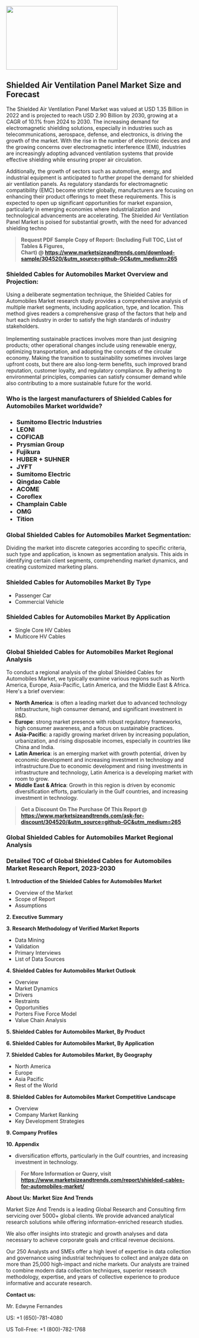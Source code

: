 <p><img class="alignnone size-medium wp-image-20088" src="https://ffe5etoiles.com/wp-content/uploads/2024/12/MST1-300x171.png" alt="" width="300" height="171" /></p><h2>Shielded Air Ventilation Panel Market Size and Forecast</h2><p>The Shielded Air Ventilation Panel Market was valued at USD 1.35 Billion in 2022 and is projected to reach USD 2.90 Billion by 2030, growing at a CAGR of 10.1% from 2024 to 2030. The increasing demand for electromagnetic shielding solutions, especially in industries such as telecommunications, aerospace, defense, and electronics, is driving the growth of the market. With the rise in the number of electronic devices and the growing concerns over electromagnetic interference (EMI), industries are increasingly adopting advanced ventilation systems that provide effective shielding while ensuring proper air circulation.</p><p>Additionally, the growth of sectors such as automotive, energy, and industrial equipment is anticipated to further propel the demand for shielded air ventilation panels. As regulatory standards for electromagnetic compatibility (EMC) become stricter globally, manufacturers are focusing on enhancing their product offerings to meet these requirements. This is expected to open up significant opportunities for market expansion, particularly in emerging economies where industrialization and technological advancements are accelerating. The Shielded Air Ventilation Panel Market is poised for substantial growth, with the need for advanced shielding techno</p><blockquote id="" class=""><strong>Request PDF Sample Copy of Report: (Including Full TOC, List of Tables &amp; Figures, Chart)&nbsp;@&nbsp;<strong><a href="https://www.marketsizeandtrends.com/download-sample/304520/&utm_source=github-GC&utm_medium=265" target="_blank">https://www.marketsizeandtrends.com/download-sample/304520/&utm_source=github-GC&utm_medium=265</a></strong></strong></blockquote><h3 id="" class="">Shielded Cables for Automobiles Market&nbsp;Overview and Projection:</h3><p id="" class="">Using a deliberate segmentation technique, the Shielded Cables for Automobiles Market research study provides a comprehensive analysis of multiple market segments, including application, type, and location. This method gives readers a comprehensive grasp of the factors that help and hurt each industry in order to satisfy the high standards of industry stakeholders. <br /> <br />Implementing sustainable practices involves more than just designing products; other operational changes include using renewable energy, optimizing transportation, and adopting the concepts of the circular economy. Making the transition to sustainability sometimes involves large upfront costs, but there are also long-term benefits, such improved brand reputation, customer loyalty, and regulatory compliance. By adhering to environmental principles, companies can satisfy consumer demand while also contributing to a more sustainable future for the world.</p><h3 id="" class="">Who is the largest manufacturers of&nbsp;Shielded Cables for Automobiles Market worldwide?</h3><h3 class=""><p><ul><li>Sumitomo Electric Industries </li><li> LEONI </li><li> COFICAB </li><li> Prysmian Group </li><li> Fujikura </li><li> HUBER + SUHNER </li><li> JYFT </li><li> Sumitomo Electric </li><li> Qingdao Cable </li><li> ACOME </li><li> Coroflex </li><li> Champlain Cable </li><li> OMG </li><li> Tition</li></ul></p></h3><h3 id="" class="">Global&nbsp;Shielded Cables for Automobiles Market Segmentation:</h3><p id="" class="">Dividing the market into discrete categories according to specific criteria, such type and application, is known as segmentation analysis. This aids in identifying certain client segments, comprehending market dynamics, and creating customized marketing plans.</p><h3 id="" class="">Shielded Cables for Automobiles Market&nbsp;By Type</h3><p><p><ul><li>Passenger Car</li><li> Commercial Vehicle</p></li></ul></p></p><h3 id="" class="">Shielded Cables for Automobiles Market&nbsp;By Application</h3><p class=""><p><ul><li>Single Core HV Cables</li><li> Multicore HV Cables</li></ul></p></p><h3 id="" class="">Global Shielded Cables for Automobiles Market Regional Analysis</h3><p id="" class="">To conduct a regional analysis of the global Shielded Cables for Automobiles Market, we typically examine various regions such as North America, Europe, Asia-Pacific, Latin America, and the Middle East &amp; Africa. Here's a brief overview:</p><ul><li><strong>North America</strong>: is often a leading market due to advanced technology infrastructure, high consumer demand, and significant investment in R&amp;D.</li><li><strong>Europe</strong>: strong market presence with robust regulatory frameworks, high consumer awareness, and a focus on sustainable practices.</li><li><strong>Asia-Pacific</strong>: a rapidly growing market driven by increasing population, urbanization, and rising disposable incomes, especially in countries like China and India.</li><li><strong>Latin America</strong>: is an emerging market with growth potential, driven by economic development and increasing investment in technology and infrastructure.Due to economic development and rising investments in infrastructure and technology, Latin America is a developing market with room to grow.</li><li><strong>Middle East &amp; Africa</strong>: Growth in this region is driven by economic diversification efforts, particularly in the Gulf countries, and increasing investment in technology.</li></ul><blockquote id="" class=""><strong>Get a Discount On The Purchase Of This Report @ <strong><a href="https://www.marketsizeandtrends.com/ask-for-discount/304520/&utm_source=github-GC&utm_medium=265" target="_blank">https://www.marketsizeandtrends.com/ask-for-discount/304520/&utm_source=github-GC&utm_medium=265</a></strong></strong></blockquote><h3 id="" class="">Global Shielded Cables for Automobiles Market Regional Analysis</h3><h3 id="" class="">Detailed TOC of Global Shielded Cables for Automobiles Market Research Report, 2023-2030</h3><p id="" class=""><strong>1. Introduction of the Shielded Cables for Automobiles Market</strong></p><ul><li>Overview of the Market</li><li>Scope of Report</li><li>Assumptions</li></ul><p id="" class=""><strong>2. Executive Summary</strong></p><p id="" class=""><strong>3. Research Methodology of Verified Market Reports</strong></p><ul><li>Data Mining</li><li>Validation</li><li>Primary Interviews</li><li>List of Data Sources</li></ul><p id="" class=""><strong>4. Shielded Cables for Automobiles Market Outlook</strong></p><ul><li>Overview</li><li>Market Dynamics</li><li>Drivers</li><li>Restraints</li><li>Opportunities</li><li>Porters Five Force Model</li><li>Value Chain Analysis</li></ul><p id="" class=""><strong>5. Shielded Cables for Automobiles Market, By Product</strong></p><p id="" class=""><strong>6. Shielded Cables for Automobiles Market, By Application</strong></p><p id="" class=""><strong>7. Shielded Cables for Automobiles Market, By Geography</strong></p><ul><li>North America</li><li>Europe</li><li>Asia Pacific</li><li>Rest of the World</li></ul><p id="" class=""><strong>8. Shielded Cables for Automobiles Market Competitive Landscape</strong></p><ul><li>Overview</li><li>Company Market Ranking</li><li>Key Development Strategies</li></ul><p id="" class=""><strong>9. Company Profiles</strong></p><p id="" class=""><strong>10. Appendix</strong></p><ul><li>diversification efforts, particularly in the Gulf countries, and increasing investment in technology.</li></ul><blockquote id="" class=""><strong>For More Information or Query, visit <strong><strong><a href="https://www.marketsizeandtrends.com/report/shielded-cables-for-automobiles-market/" target="_blank">https://www.marketsizeandtrends.com/report/shielded-cables-for-automobiles-market/</a></strong></strong></strong></blockquote><p id="" class=""><strong>About Us: Market Size And Trends</strong></p><p id="" class="">Market Size And Trends is a leading Global Research and Consulting firm servicing over 5000+ global clients. We provide advanced analytical research solutions while offering information-enriched research studies.</p><p id="" class="">We also offer insights into strategic and growth analyses and data necessary to achieve corporate goals and critical revenue decisions.</p><p id="" class="">Our 250 Analysts and SMEs offer a high level of expertise in data collection and governance using industrial techniques to collect and analyze data on more than 25,000 high-impact and niche markets. Our analysts are trained to combine modern data collection techniques, superior research methodology, expertise, and years of collective experience to produce informative and accurate research.</p><p id="" class=""><strong>Contact us:</strong></p><p id="" class="">Mr. Edwyne Fernandes</p><p id="" class="">US: +1 (650)-781-4080</p><p id="" class="">US Toll-Free: +1 (800)-782-1768</p>
